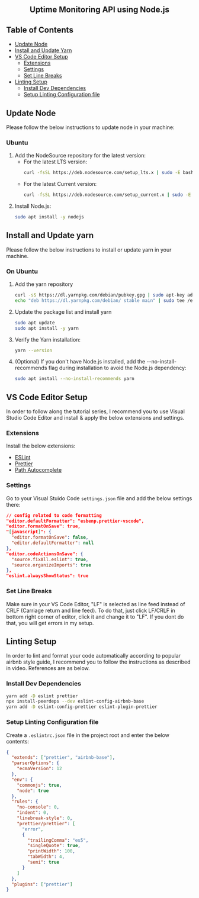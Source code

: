 <p align="center">
  <h2 align="center">Uptime Monitoring API using Node.js</h3>

<!-- TABLE OF CONTENTS -->

## Table of Contents

- [Update Node](#update-node)
- [Install and Update Yarn](#install-and-update-yarn)
- [VS Code Editor Setup](#vs-code-editor-setup)
  - [Extensions](#extensions)
  - [Settings](#settings)
  - [Set Line Breaks](#set-line-breaks)
- [Linting Setup](#linting-setup)
  - [Install Dev Dependencies](#install-dev-dependencies)
  - [Setup Linting Configuration file](#setup-linting-configuration-file)


<!-- UPDATE NODE -->

## Update Node

Please follow the below instructions to update node in your machine:



### Ubuntu

1. Add the NodeSource repository for the latest version:
   - For the latest LTS version:
     ```sh
     curl -fsSL https://deb.nodesource.com/setup_lts.x | sudo -E bash -
     ```
   - For the latest Current version:
     ```sh
     curl -fsSL https://deb.nodesource.com/setup_current.x | sudo -E bash -
     ```
2. Install Node.js:
   ```sh
   sudo apt install -y nodejs
   ```

<!-- INSTALL & UPDATE YARN -->

## Install and Update yarn

Please follow the below instructions to install or update yarn in your machine.

### On Ubuntu

1. Add the yarn repository
   ```sh
   curl -sS https://dl.yarnpkg.com/debian/pubkey.gpg | sudo apt-key add -
   echo "deb https://dl.yarnpkg.com/debian/ stable main" | sudo tee /etc/apt/sources.list.d/yarn.list
   ```
2. Update the package list and install yarn
   ```sh
   sudo apt update
   sudo apt install -y yarn
   ```
3. Verify the Yarn installation:
   ```sh
   yarn --version
   ```
4. (Optional) If you don't have Node.js installed, add the --no-install-recommends flag during installation to avoid the Node.js dependency:
   ```sh
   sudo apt install --no-install-recommends yarn
   ```

<!-- EDITOR SETUP -->

## VS Code Editor Setup

In order to follow along the tutorial series, I recommend you to use Visual Studio Code Editor and install & apply the below extensions and settings.

### Extensions

Install the below extensions:

- [ESLint](https://marketplace.visualstudio.com/items?itemName=dbaeumer.vscode-eslint)
- [Prettier](https://marketplace.visualstudio.com/items?itemName=esbenp.prettier-vscode)
- [Path Autocomplete](https://marketplace.visualstudio.com/items?itemName=ionutvmi.path-autocomplete)

### Settings

Go to your Visual Stuido Code `settings.json` file and add the below settings there:

```json
// config related to code formatting
"editor.defaultFormatter": "esbenp.prettier-vscode",
"editor.formatOnSave": true,
"[javascript]": {
  "editor.formatOnSave": false,
  "editor.defaultFormatter": null
},
"editor.codeActionsOnSave": {
  "source.fixAll.eslint": true,
  "source.organizeImports": true
},
"eslint.alwaysShowStatus": true
```

### Set Line Breaks

Make sure in your VS Code Editor, "LF" is selected as line feed instead of CRLF (Carriage return and line feed). To do that, just click LF/CRLF in bottom right corner of editor, click it and change it to "LF". If you dont do that, you will get errors in my setup.


<!-- LINTING SETUP -->

## Linting Setup

In order to lint and format your code automatically according to popular airbnb style guide, I recommend you to follow the instructions as described in video. References are as below.

### Install Dev Dependencies

```sh
yarn add -D eslint prettier
npx install-peerdeps --dev eslint-config-airbnb-base
yarn add -D eslint-config-prettier eslint-plugin-prettier
```

### Setup Linting Configuration file

Create a `.eslintrc.json` file in the project root and enter the below contents:

```json
{
  "extends": ["prettier", "airbnb-base"],
  "parserOptions": {
    "ecmaVersion": 12
  },
  "env": {
    "commonjs": true,
    "node": true
  },
  "rules": {
    "no-console": 0,
    "indent": 0,
    "linebreak-style": 0,
    "prettier/prettier": [
      "error",
      {
        "trailingComma": "es5",
        "singleQuote": true,
        "printWidth": 100,
        "tabWidth": 4,
        "semi": true
      }
    ]
  },
  "plugins": ["prettier"]
}
```
